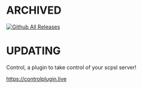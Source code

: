 # ARCHIVED

[![Github All Releases](https://img.shields.io/github/downloads/Control-Plugin/Control-Exiled/total?color=blueviolet&style=for-the-badge)]()
# UPDATING
Control, a plugin to take control of your scpsl server!

https://controlplugin.live


